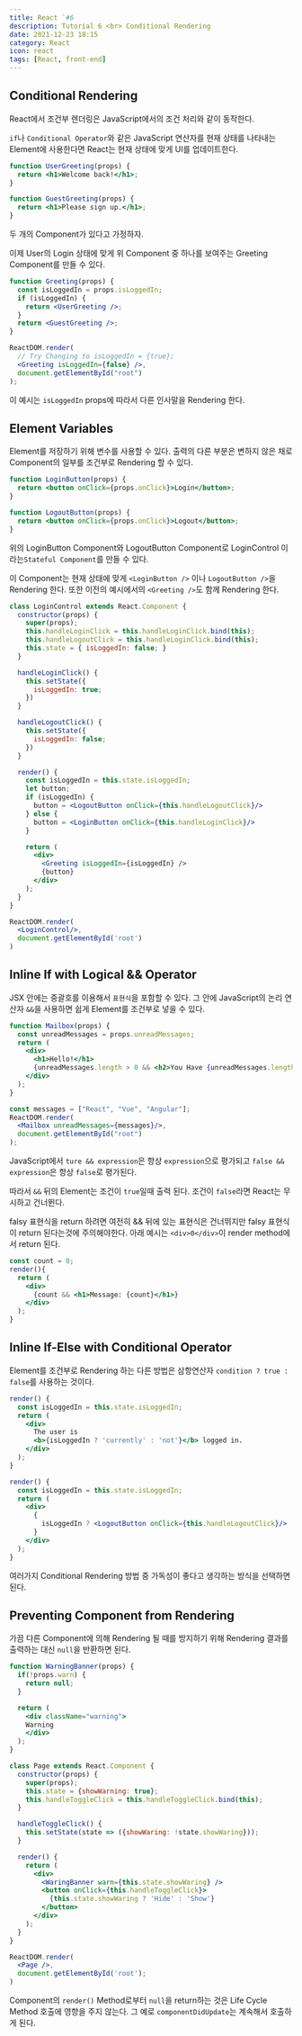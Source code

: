 ```yaml
---
title: React `#6
description: Tutorial 6 <br> Conditional Rendering
date: 2021-12-23 18:15
category: React
icon: react
tags: [React, front-end]
---
```


## Conditional Rendering

React에서 조건부 렌더링은 JavaScript에서의 조건 처리와 같이 동작한다.

`if`나 `Conditional Operator`와 같은 JavaScript 연산자를 현재 상태를 나타내는 Element에 사용한다면 React는 현재 상태에 맞게 UI를 업데이트한다.

```jsx
function UserGreeting(props) {
  return <h1>Welcome back!</h1>;
}

function GuestGreeting(props) {
  return <h1>Please sign up.</h1>;
}
```

두 개의 Component가 있다고 가정하자.

이제 User의 Login 상태에 맞게 위 Component 중 하나를 보여주는 Greeting Component를 만들 수 있다.

```jsx
function Greeting(props) {
  const isLoggedIn = props.isLoggedIn;
  if (isLoggedIn) {
    return <UserGreeting />;
  }
  return <GuestGreeting />;
}

ReactDOM.render(
  // Try Changing to isLoggedIn = {true};
  <Greeting isLoggedIn={false} />,
  document.getElementById("root")
);
```

이 예시는 `isLoggedIn` props에 따라서 다른 인사말을 Rendering 한다.

## Element Variables

Element를 저장하기 위해 변수를 사용할 수 있다. 출력의 다른 부분은 변하지 않은 채로 Component의 일부를 조건부로 Rendering 할 수 있다.

```jsx
function LoginButton(props) {
  return <button onClick={props.onClick}>Login</button>;
}

function LogoutButton(props) {
  return <button onClick={props.onClick}>Logout</button>;
}
```

위의 LoginButton Component와 LogoutButton Component로 LoginControl 이라는`Stateful Component`를 만들 수 있다.

이 Component는 현재 상태에 맞게 `<LoginButton />` 이나 `LogoutButton />`을 Rendering 한다. 또한 이전의 예시에서의 `<Greeting />`도 함께 Rendering 한다.

```jsx
class LoginControl extends React.Component {
  constructor(props) {
    super(props);
    this.handleLoginClick = this.handleLoginClick.bind(this);
    this.handleLogoutClick = this.handleLoginClick.bind(this);
    this.state = { isLoggedIn: false; }
  }

  handleLoginClick() {
    this.setState({
      isLoggedIn: true;
    })
  }

  handleLogoutClick() {
    this.setState({
      isLoggedIn: false;
    })
  }

  render() {
    const isLoggedIn = this.state.isLoggedIn;
    let button;
    if (isLoggedIn) {
      button = <LogoutButton onClick={this.handleLogoutClick}/>
    } else {
      button = <LoginButton onClick={this.handleLoginClick}/>
    }

    return (
      <div>
        <Greeting isLoggedIn={isLoggedIn} />
        {button}
      </div>
    );
  }
}

ReactDOM.render(
  <LoginControl/>,
  document.getElementById('root')
)
```

## Inline If with Logical && Operator

JSX 안에는 중괄호를 이용해서 `표현식`을 포함할 수 있다. 그 안에 JavaScript의 논리 연산자 `&&`을 사용하면 쉽게 Element를 조건부로 넣을 수 있다.

```jsx
function Mailbox(props) {
  const unreadMessages = props.unreadMessages;
  return (
    <div>
      <h1>Hello!</h1>
      {unreadMessages.length > 0 && <h2>You Have {unreadMessages.length} unread messages.</h2> }
    </div>
  );
}

const messages = ["React", "Vue", "Angular"];
ReactDOM.render(
  <Mailbox unreadMessages={messages}/>,
  document.getElementById("root")
);
```

JavaScript에서 `ture && expression`은 항상 `expression`으로 평가되고 `false && expression`은 항상 `false`로 평가된다.

따라서 `&&` 뒤의 Element는 조건이 `true`일때 출력 된다. 조건이 `false`라면 React는 무시하고 건너뛴다.

falsy 표현식을 return 하려면 여전히 && 뒤에 있는 표현식은 건너뛰지만 falsy 표현식이 return 된다는것에 주의해야한다. 아래 예시는 `<div>0</div>`이 render method에서 return 된다.

```jsx
const count = 0;
render(){
  return (
    <div>
      {count && <h1>Message: {count}</h1>}
    </div>
  );
}
```

## Inline If-Else with Conditional Operator

Element를 조건부로 Rendering 하는 다른 방법은 삼항연산자 `condition ? true : false`를 사용하는 것이다.

```jsx
render() {
  const isLoggedIn = this.state.isLoggedIn;
  return (
    <div>
      The user is
      <b>{isLoggedIn ? 'currently' : 'not'}</b> logged in.
    </div>
  );
}
```

```jsx
render() {
  const isLoggedIn = this.state.isLoggedIn;
  return (
    <div>
      {
        isLoggedIn ? <LogoutButton onClick={this.handleLogoutClick}/> : <LoginButton onClick={this.handleLoginClick}/>
      }
    </div>
  );
}
```

여러가지 Conditional Rendering 방법 중 가독성이 좋다고 생각하는 방식을 선택하면 된다.

## Preventing Component from Rendering

가끔 다른 Component에 의해 Rendering 될 때를 방지하기 위해 Rendering 결과를 출력하는 대신 `null`을 반환하면 된다.

```jsx
function WarningBanner(props) {
  if(!props.warn) {
    return null;
  }

  return (
    <div className="warning">
    Warning
    </div>
  );
}

class Page extends React.Component {
  constructor(props) {
    super(props);
    this.state = {showWarning: true};
    this.handleToggleClick = this.handleToggleClick.bind(this);
  }

  handleToggleClick() {
    this.setState(state => ({showWaring: !state.showWaring}));
  }

  render() {
    return (
      <div>
        <WaringBanner warn={this.state.showWaring} />
        <button onClick={this.handleToggleClick}>
          {this.state.showWaring ? 'Hide' : 'Show'}
        </button>
      </div>
    );
  }
}

ReactDOM.render(
  <Page />,
  document.getElementById('root');
)
```

Component의 `render()` Method로부터 `null`을 return하는 것은 Life Cycle Method 호출에 영향을 주지 않는다. 그 예로 `componentDidUpdate`는 계속해서 호출하게 된다.
